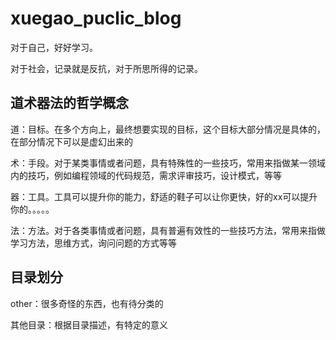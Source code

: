 # xuegao_puclic_blog

对于自己，好好学习。

对于社会，记录就是反抗，对于所思所得的记录。

## 道术器法的哲学概念

道：目标。在多个方向上，最终想要实现的目标，这个目标大部分情况是具体的，在部分情况下可以是虚幻出来的

术：手段。对于某类事情或者问题，具有特殊性的一些技巧，常用来指做某一领域内的技巧，例如编程领域的代码规范，需求评审技巧，设计模式，等等

器：工具。工具可以提升你的能力，舒适的鞋子可以让你更快，好的xx可以提升你的。。。。。

法：方法。对于各类事情或者问题，具有普遍有效性的一些技巧方法，常用来指做学习方法，思维方式，询问问题的方式等等

## 目录划分

other：很多奇怪的东西，也有待分类的

其他目录：根据目录描述，有特定的意义